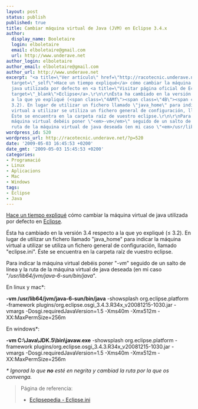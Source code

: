```yaml
---
layout: post
status: publish
published: true
title: Cambiar máquina virtual de Java (JVM) en Eclipse 3.4.x
author:
  display_name: Booletaire
  login: elboletaire
  email: elboletaire@gmail.com
  url: http://www.underave.net
author_login: elboletaire
author_email: elboletaire@gmail.com
author_url: http://www.underave.net
excerpt: "<a title=\"Ver artículo\" href=\"http://racotecnic.underave.net/2009/01/cambiar-maquina-virtual-de-java-en-eclipse/\"
  target=\"_self\">Hace un tiempo expliqué</a> cómo cambiar la máquina virtual de
  java utilizada por defecto en <a title=\"Visitar página oficial de Eclipse\" href=\"http://www.eclipse.org\"
  target=\"_blank\">Eclipse</a>.\r\n\r\nÉsta ha cambiado en la versión 3.4 respecto
  a la que yo expliqué (<span class=\"4AMf\"><span class=\"4B\"><span class=\"4B\">≤</span></span></span>
  3.2). En lugar de utilizar un fichero llamado \"java_home\" para indicar la máquina
  virtual a utilizar se utiliza un fichero general de configuración, llamado \"eclipse.ini\".
  Éste se encuentra en la carpeta raíz de vuestro eclipse.\r\n\r\nPara indicar la
  máquina virtual debéis poner \"<em>-vm</em>\" seguido de un salto de línea y la
  ruta de la máquina virtual de java deseada (en mi caso \"<em>/usr/lib64/jvm/java-6-sun/bin/java</em>\".\r\n\r\n"
wordpress_id: 520
wordpress_url: http://racotecnic.underave.net/?p=520
date: '2009-05-03 16:45:53 +0200'
date_gmt: '2009-05-03 15:45:53 +0200'
categories:
- Programació
- Linux
- Aplicacions
- Mac
- Windows
tags:
- Eclipse
- Java
---
```


<a title="Ver artículo" href="http://racotecnic.underave.net/2009/01/cambiar-maquina-virtual-de-java-en-eclipse/" target="_self">Hace un tiempo expliqué</a> cómo cambiar la máquina virtual de java utilizada por defecto en <a title="Visitar página oficial de Eclipse" href="http://www.eclipse.org" target="_blank">Eclipse</a>.

Ésta ha cambiado en la versión 3.4 respecto a la que yo expliqué (<span class="4AMf"><span class="4B"><span class="4B">≤</span></span></span> 3.2). En lugar de utilizar un fichero llamado "java_home" para indicar la máquina virtual a utilizar se utiliza un fichero general de configuración, llamado "eclipse.ini". Éste se encuentra en la carpeta raíz de vuestro eclipse.

Para indicar la máquina virtual debéis poner "<em>-vm</em>" seguido de un salto de línea y la ruta de la máquina virtual de java deseada (en mi caso "<em>/usr/lib64/jvm/java-6-sun/bin/java</em>".

<a id="more"></a><a id="more-520"></a>
En linux y mac*:

<strong>-vm
/usr/lib64/jvm/java-6-sun/bin/java</strong>
-showsplash
org.eclipse.platform
-framework
plugins/org.eclipse.osgi_3.4.3.R34x_v20081215-1030.jar
-vmargs
-Dosgi.requiredJavaVersion=1.5
-Xms40m
-Xmx512m
-XX:MaxPermSize=256m

En windows*:

<strong>-vm
C:\Java\JDK.5\bin\javaw.exe</strong>
-showsplash
org.eclipse.platform
-framework
plugins/org.eclipse.osgi_3.4.3.R34x_v20081215-1030.jar
-vmargs
-Dosgi.requiredJavaVersion=1.5
-Xms40m
-Xmx512m
-XX:MaxPermSize=256m

<em>* Ignorad lo que <strong>no</strong> esté en negrita y cambiad la ruta por la que os convenga.</em>
<blockquote>
Página de referencia:

<ul>
<li><a title="Ir a la página original" href="http://wiki.eclipse.org/Eclipse.ini" target="_blank">Eclipsepedia - Eclipse.ini</a></li>
</ul>
</blockquote>
